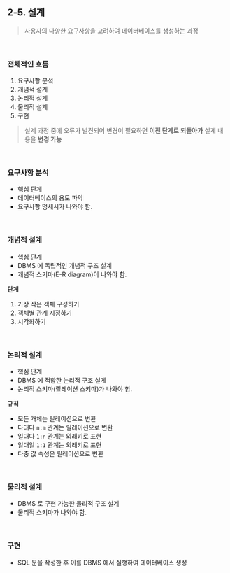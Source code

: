 ## 2-5. 설계

> 사용자의 다양한 요구사항을 고려하여 데이터베이스를 생성하는 과정

<br>

### 전체적인 흐름

1. 요구사항 분석
2. 개념적 설계
3. 논리적 설계
4. 물리적 설계
5. 구현

> 설계 과정 중에 오류가 발견되어 변경이 필요하면 **이전 단계로 되돌아가** 설계 내용을 **변경 가능**

<br>

### 요구사항 분석

- 핵심 단계
- 데이터베이스의 용도 파악
- 요구사항 명세서가 나와야 함.

<br>

### 개념적 설계

- 핵심 단계
- DBMS 에 독립적인 개념적 구조 설계
- 개념적 스키마(E-R diagram)이 나와야 함.

**단계**

1. 가장 작은 객체 구성하기
2. 객체별 관계 지정하기
3. 시각화하기

<br>

### 논리적 설계

- 핵심 단계
- DBMS 에 적합한 논리적 구조 설계
- 논리적 스키마(릴레이션 스키마)가 나와야 함.

**규칙**

- 모든 개체는 릴레이션으로 변환
- 다대다 `n:m` 관계는 릴레이션으로 변환
- 일대다 `1:n` 관계는 외래키로 표현
- 일대일 `1:1` 관계는 외래키로 표현
- 다중 값 속성은 릴레이션으로 변환

<br>

### 물리적 설계

- DBMS 로 구현 가능한 물리적 구조 설계
- 물리적 스키마가 나와야 함.

<br>

### 구현

- SQL 문을 작성한 후 이를 DBMS 에서 실행하여 데이터베이스 생성
